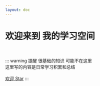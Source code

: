 ```yaml
---
layout: doc
---
```


# 欢迎来到 我的学习空间
<br>

::: warning 提醒
很基础的知识 可能不在这里<br>
这里写的内容是日常学习积累和总结
<br>
<br>
[欢迎 Star](https://github.com/ErpanOmer)
:::



